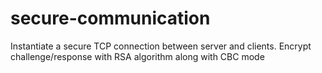 # secure-communication
Instantiate a secure TCP connection between server and clients. Encrypt challenge/response with RSA algorithm along with CBC mode
